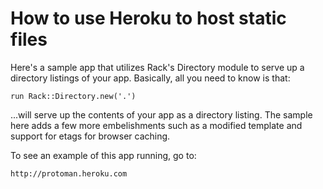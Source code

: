 How to use Heroku to host static files
======================================

Here's a sample app that utilizes Rack's Directory module to serve up a
directory listings of your app.  Basically, all you need to know
is that:

    run Rack::Directory.new('.')

...will serve up the contents of your app as a directory listing.  The sample
here adds a few more embelishments such as a modified template and support for
etags for browser caching.

To see an example of this app running, go to:

    http://protoman.heroku.com
